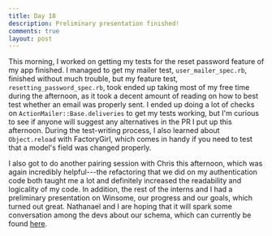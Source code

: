 ```yaml
---
title: Day 18
description: Preliminary presentation finished!
comments: true
layout: post
---
```

This morning, I worked on getting my tests for the reset password feature of my app finished. I managed to get my mailer test, `user_mailer_spec.rb`, finished without much trouble, but my feature test, `resetting_password_spec.rb`, took ended up taking most of my free time during the afternoon, as it took a decent amount of reading on how to best test whether an email was properly sent. I ended up doing a lot of checks on `ActionMailer::Base.deliveries` to get my tests working, but I'm curious to see if anyone will suggest any alternatives in the PR I put up this afternoon. During the test-writing process, I also learned about `Object.reload` with FactoryGirl, which comes in handy if you need to test that a model's field was changed properly.

I also got to do another pairing session with Chris this afternoon, which was again incredibly helpful---the refactoring that we did on my authentication code both taught me a lot and definitely increased the readability and logicality of my code. In addition, the rest of the interns and I had a preliminary presentation on Winsome, our progress and our goals, which turned out great. Nathanael and I are hoping that it will spark some conversation among the devs about our schema, which can currently be found [here](https://docs.google.com/a/viget.com/spreadsheets/d/1g2-CPU3PZMZ0uTRD35El6SNxzRR4ZLO8lqDIPtRLnSI/edit#gid=0).
